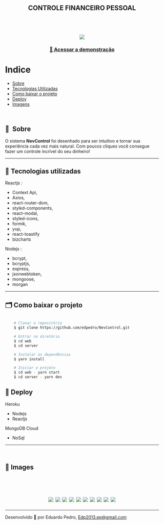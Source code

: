 <h2 align="center">
   CONTROLE FINANCEIRO PESSOAL
</h2>
<br>
<h1 align="center">
    <img src="./assets/video1.gif">
</h1>

<h3 align="center">
    <a href="https://nev-front.herokuapp.com/">🔗 Acessar a demonstração</a>
<h3 >

# Indice

- [Sobre](#-sobre)
- [Tecnologias Utilizadas](#-tecnologias-utilizadas)
- [Como baixar o projeto](#-como-baixar-o-projeto)
- [Deploy](#-deploy)
- [Imagens](#-imagens)

<br>

## 🔖&nbsp; Sobre

O sistema **NevControl** foi desenhado para ser intuitivo e tornar sua experiência cada vez mais natural. Com poucos cliques você consegue fazer um controle incrível do seu dinheiro!

---

## 🚀 Tecnologias utilizadas

Reactjs :

- Context Api,
- Axios,
- react-router-dom,
- styled-components,
- react-modal,
- styled-icons,
- formik,
- yup,
- react-toastify
- bizcharts

Nodejs :

- bcrypt,
- bcryptjs,
- express,
- jsonwebtoken,
- mongoose,
- morgan

---

## 🗂 Como baixar o projeto

```bash

    # Clonar o repositório
    $ git clone https://github.com/edpedro/NevControl.git

    # Entrar no diretório
    $ cd web
    $ cd server

    # Instalar as dependências
    $ yarn install

    # Iniciar o projeto
    $ cd web - yarn start
    $ cd server - yarn dev
```

## 🚧 Deploy

Heroku

- Nodejs
- Reactjs

MongoDB Cloud

- NoSql

---

<br>

## 🎁 Images

<br>

<h1 align="center">
    <img src="./assets/image1.png">
    <img src="./assets/image2.png">
    <img src="./assets/image3.png">
    <img src="./assets/image4.png">
    <img src="./assets/image5.png">
    <img src="./assets/image6.png">
    <img src="./assets/image7.png">
    <img src="./assets/image8.png">
    <img src="./assets/image9.png">
    <img src="./assets/image10.png">
   
</h1>

---

Desenvolvido 💜 por Eduardo Pedro, Edp2013.ep@gmail.com
